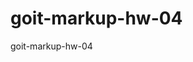 # goit-markup-hw-04

goit-markup-hw-04

<svg class="icon">
  <use xlink:href="#symbol-defs"></use>
</svg>
